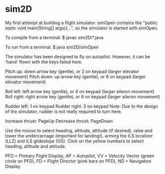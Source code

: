 # sim2D
My first attempt at building a flight simulator.
simOpen contains the "public static void main(String[] args){...", so the simulator is started with simOpen.

To compile from a terminal:
$ javac sim2D/*.java

To run from a terminal:
$ java sim2D/simOpen

The simulator has been designed to fly on autopilot. However, it can be 'hand' flown with the keys listed here.

Pitch up: down arrow key (gentle), or 2 on keypad (larger elevator movement)
Pitch down: up arrow key (gentle), or 8 on keypad (larger elevator movement)

Roll left: left arrow key (gentle), or 4 on keypad (larger aileron movement)
Roll right: right arrow key (gentle), or 6 on keypad (larger aileron movement)

Rudder left: 1 on keypad
Rudder right: 3 on keypad
Note: Due to the design of the simulator, rudder is not really required to turn here.

Increase thrust: PageUp
Decrease thrust: PageDown

Use the mouse to select heading, altitude, attitude (if desired), raise and lower the undercarriage (important for landing!), arming the ILS localizer (LLZ) and ILS glideslope (GS). Click on the yellow numbers to select heading, altitude and attitude.

PFD = Primary Flight Display,
AP = Autopilot,
VV = Velocity Vector (green circle on PFD),
FD = Flight Director (pink bars on PFD),
ND = Navigation Display.





